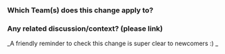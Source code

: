 ### Which Team(s) does this change apply to?


### Any related discussion/context? (please link)


_A friendly reminder to check this change is super clear to newcomers :) _
